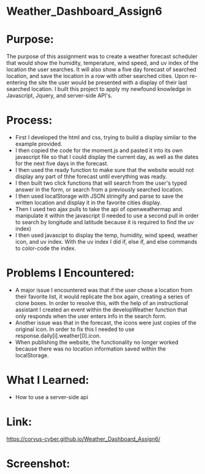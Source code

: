 # Weather_Dashboard_Assign6

# Purpose:
The purpose of this assignment was to create a weather forecast scheduler that would show the humidity, temperature, wind speed, and uv index of the location the user searches. It will also show a five day forecast of searched location, and save the location in a row with other searched cities. Upon re-entering the site the user would be presented with a display of their last searched location. I built this project to apply my newfound knowledge in Javascript, Jquery, and server-side API's. 

# Process:
* First I developed the html and css, trying to build a display similar to the example provided. 
* I then copied the code for the moment.js and pasted it into its own javascript file so that I could display the current day, as well as the dates for the next five days in the forecast.
* I then used the ready function to make sure that the website would not display any part of thhe forecast until everything was ready. 
* I then built two click functions that will search from the user's typed answer in the form, or search from a previously searched location. 
* I then used localStorage with JSON stringify and parse to save the written location and display it in the favorite cities display. 
* Then I used two ajax pulls to take the api of openweathermap and manipulate it within the javascript (I needed to use a second pull in order to search by longitude and latitude because it is required to find the uv index)
* I then used javascipt to display the temp, humidity, wind speed, weather icon, and uv index. With the uv index I did if, else if, and else commands to color-code the index.  

# Problems I Encountered:
* A major issue I encountered was that if the user chose a location from their favorite list, it would replicate the box again, creating a series of clone boxes. In order to resolve this, with the help of an instructional assistant I created an event within the developWeather function that only responds when the user enters info in the search form. 
* Another issue was that in the forecast, the icons were just copies of the original icon. In order to fix this I needed to use response.daily[i].weather[0].icon.
* When publishing the website, the functionality no longer worked because there was no location information saved within the localStorage. 

# What I Learned:
* How to use a server-side api

# Link: 
https://corvus-cyber.github.io/Weather_Dashboard_Assign6/

# Screenshot: 